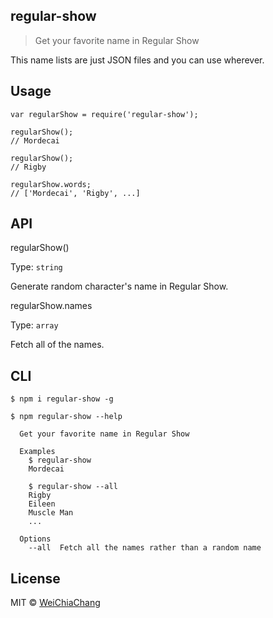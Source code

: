 ## regular-show
> Get your favorite name in Regular Show

This name lists are just JSON files and you can use wherever.

## Usage
```shell
var regularShow = require('regular-show');

regularShow();
// Mordecai

regularShow();
// Rigby

regularShow.words;
// ['Mordecai', 'Rigby', ...]
```

## API
regularShow()

Type: `string`

Generate random character's name in Regular Show.

regularShow.names

Type: `array`

Fetch all of the names.

## CLI
```shell
$ npm i regular-show -g
```

```shell
$ npm regular-show --help
  
  Get your favorite name in Regular Show

  Examples
    $ regular-show
    Mordecai

    $ regular-show --all
    Rigby
    Eileen
    Muscle Man
    ...

  Options
    --all  Fetch all the names rather than a random name
```

## License
MIT © [WeiChiaChang](https://github.com/WeiChiaChang)